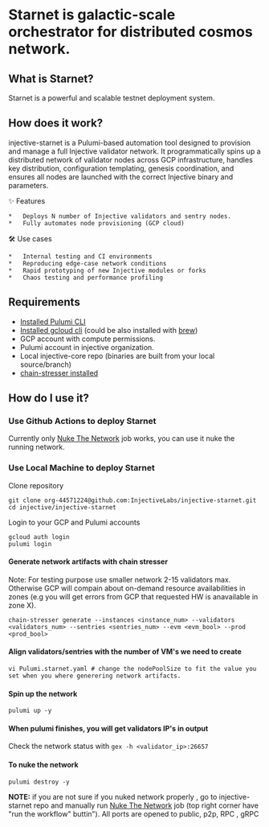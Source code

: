 # Starnet is galactic-scale orchestrator for distributed cosmos network.

## What is Starnet?

Starnet is a powerful and scalable testnet deployment system.

## How does it work?

injective-starnet is a Pulumi-based automation tool designed to provision and manage a full Injective validator network. It programmatically spins up a distributed network of validator nodes across GCP infrastructure, handles key distribution, configuration templating, genesis coordination, and ensures all nodes are launched with the correct Injective binary and parameters.

✨ Features

	*	Deploys N number of Injective validators and sentry nodes.
	*	Fully automates node provisioning (GCP cloud)

🛠️ Use cases

	*	Internal testing and CI environments
	*	Reproducing edge-case network conditions
	*	Rapid prototyping of new Injective modules or forks
	*	Chaos testing and performance profiling



## Requirements

* [Installed Pulumi CLI](https://www.pulumi.com/docs/iac/download-install/)
* [Installed gcloud cli](https://cloud.google.com/sdk/docs/install) (could be also installed with [brew](https://formulae.brew.sh/cask/google-cloud-sdk))
* GCP account with compute permissions.
* Pulumi account in injective organization.
* Local injective-core repo (binaries are built from your local source/branch)
* [chain-stresser installed](https://github.com/InjectiveLabs/chain-stresser?tab=readme-ov-file#installation)

## How do I use it?

### Use Github Actions to deploy Starnet

Currently only [Nuke The Network](https://github.com/InjectiveLabs/injective-starnet/actions/workflows/destroy.yaml) job works, you can use it nuke the running network.

### Use Local Machine to deploy Starnet

Clone repository

```
git clone org-44571224@github.com:InjectiveLabs/injective-starnet.git
cd injective/injective-starnet
```

Login to your GCP and Pulumi accounts
```
gcloud auth login
pulumi login
```

#### Generate network artifacts with chain stresser
Note: For testing purpose use smaller network 2-15 validators max. Otherwise GCP will compain about on-demand resource availabilities in zones (e.g you will get errors from GCP that requested HW is anavailable in zone X).

```
chain-stresser generate --instances <instance_num> --validators <validators_num> --sentries <sentries_num> --evm <evm_bool> --prod <prod_bool>
```


#### Align validators/sentries with the number of VM's we need to create

    vi Pulumi.starnet.yaml # change the nodePoolSize to fit the value you set when you where generering network artifacts.
    
#### Spin up the network

    pulumi up -y

#### When pulumi finishes, you will get validators IP's in output
    
Check the network status with `gex -h <validator_ip>:26657` 

#### To nuke the network

    pulumi destroy -y

**NOTE:** if you are not sure if you nuked network properly , go to injective-starnet repo and manually run [Nuke The Network](https://github.com/InjectiveLabs/injective-starnet/actions/workflows/destroy.yaml) job (top right corner have "run the workflow" buttin").
All ports are opened to public, p2p, RPC , gRPC
  
  
  
